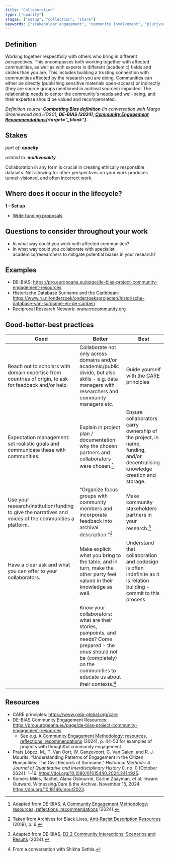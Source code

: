 ```yaml
---
title: "Collaboration"
type: ["opacity"]
stages: ["setup", "collection", "share"]
keywords: ["stakeholder engagement", "community involvement", "plurivocality", "multivocality", "participatory research", "co-creation", "partnership"]
---
```




## Definition
Working together respectfully with others who bring in different perspectives. This encompasses both working together with affected communities, as well as with experts in different (academic) fields and circles than you are. This includes building a trusting connection with communities affected by the research you are doing. Communities can either be directly (publishing sensitive materials open-access) or indirectly (they are source groups mentioned in archival sources) impacted. The relationship needs to center the community's needs and well-being, and their expertise should be valued and recompensated.

_Definition source: **Combatting Bias definition** (in conversation with Margo Groenewoud and HDSC); **DE-BIAS (2024), [Community Engagement Recommendations](https://pro.europeana.eu/files/Europeana_Professional/Projects/debias/DE-BIAS_recommendations_for_community_engagement.pdf){:target="_blank"}.**_

## Stakes
_part of: **opacity**_

_related to: **multivocality**_

Collaboration in any form is crucial in creating ethically responsible datasets. Not allowing for other perspectives on your work produces tunnel-visioned, and often incorrect work. 

## Where does it occur in the lifecycle?

**1 - Set up**

- [Write funding proposals](/lifecycle/setup/#write-funding-proposals)

## Questions to consider throughout your work
- In what way could you work with affected communities? 
- In what way could you collaborate with specialist academics/researchers to mitigate potential biases in your research?

## Examples
- DE-BIAS: https://pro.europeana.eu/page/de-bias-project-community-engagement-resources 
- Historische Database Suriname and the Caribbean: https://www.ru.nl/onderzoek/onderzoeksprojecten/historische-database-van-suriname-en-de-cariben  
- Reciprocal Research Network: www.rrncommunity.org

## Good-better-best practices

| Good | Better | Best|
|---|---|---|
|Reach out to scholars with domain expertise from countries of origin, to ask for feedback and/or help.| Collaborate not only across domains and/or academic/public divide, but also skills - e.g. data managers with researchers and community managers etc.| Guide yourself with the [CARE](https://www.gida-global.org/care) principles|
|Expectation management: set realistic goals and communicate these with communities.| Explain in project plan / documentation why the chosen partners and collaborators were chosen.[^1]| Ensure collaborators carry ownership of the project, in name, funding, and/or decentralising knowledge creation and storage.|
| Use your research/institution/funding to give the narratives and voices of the communities a platform.| “Organize focus groups with community members and incorporate feedback into archival description.”[^2]| Make community stakeholders partners in your research.[^3]|
|Have a clear ask and what you can offer to your collaborators.| Make explicit what you bring to the table, and in turn, make the other party feel valued in their knowledge as well.| Understand that collaboration and codesign is often indefinite as it is relation building - commit to this process.|
| |Know your collaborators: what are their stories, painpoints, and needs? Come prepared - the onus should not be (completely) on the communities to educate us about their contexts.[^4]| |

## Resources
- CARE principles: https://www.gida-global.org/care 
- DE-BIAS Community Engagement Resources: https://pro.europeana.eu/page/de-bias-project-community-engagement-resources
    - See e.g. [A Community Engagement Methodology: resources, reflections, recommendations](https://pro.europeana.eu/files/Europeana_Professional/Projects/debias/a_community_engagement_methodology_resources_reflections_recommendations_v3_july_2024.pdf) (2024), p. 44-53 for examples of projects with thoughtful community engagement. 
- Prats López, M., T. Van Oort, W. Ganzevoort, C. Van Galen, and R. J. Mourits. “Understanding Patterns of Engagement in the Citizen Humanities: The Civil Records of Suriname.” _Historical Methods: A Journal of Quantitative and Interdisciplinary History_ 0, no. 0 (October 2024): 1–16. https://doi.org/10.1080/01615440.2024.2414925.
- Somers Miles, Rachel, Alana Osbourne, Carine Zaayman, et al. Inward Outward, Witnessing/Care & the Archive. November 15, 2024. https://doi.org/10.18146/inout2023.


[^1]: Adapted from DE-BIAS, [A Community Engagement Methodology: resources, reflections, recommendations](https://pro.europeana.eu/files/Europeana_Professional/Projects/debias/a_community_engagement_methodology_resources_reflections_recommendations_v3_july_2024.pdf) (2024).
[^2]: Taken from Archives for Black Lives, <a href='https://archivesforblacklives.wordpress.com/wp-content/uploads/2019/10/ardr_final.pdf'>Anti-Racist Description Resources</a> (2019), p. 6.
[^3]: Adapted from DE-BIAS, [D2.2 Community Interactions: Scenarios and Results](https://pro.europeana.eu/files/Europeana_Professional/Projects/debias/DE-BIAS_D2.2_CommunityInteractions_ScenariosAndResults.pdf) (2024). 
[^4]: From a conversation with Shikha Sethia. 